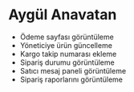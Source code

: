 # Aygül Anavatan
- Ödeme sayfası görüntüleme
- Yöneticiye ürün güncelleme
- Kargo takip numarası ekleme
- Sipariş durumu görüntüleme
- Satıcı mesaj paneli görüntüleme
- Sipariş raporlarını görüntüleme
